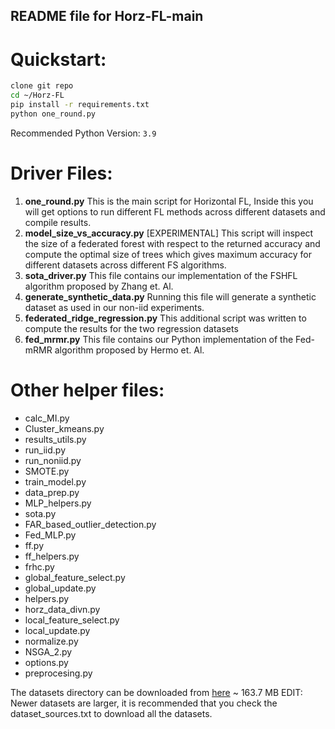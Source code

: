 ## README file for Horz-FL-main

# Quickstart:
```bash
clone git repo
cd ~/Horz-FL
pip install -r requirements.txt
python one_round.py
```

Recommended Python Version: `3.9`

# Driver Files:
1. **one_round.py**
	This is the main script for Horizontal FL, Inside this you will get options to run different FL methods across different datasets and compile results.
2. **model_size_vs_accuracy.py**
	[EXPERIMENTAL] This script will inspect the size of a federated forest with respect to the returned accuracy and compute the optimal size of trees which gives maximum accuracy for different datasets across different FS algorithms.
3. **sota_driver.py**
	This file contains our implementation of the FSHFL algorithm proposed by Zhang et. Al.
4. **generate_synthetic_data.py**
	Running this file will generate a synthetic dataset as used in our non-iid experiments.
5. **federated_ridge_regression.py**
	This additional script was written to compute the results for the two regression datasets
6. **fed_mrmr.py**
	This file contains our Python implementation of the Fed-mRMR algorithm proposed by Hermo et. Al.
	
# Other helper files:
 - calc_MI.py
 - Cluster_kmeans.py
 - results_utils.py
 - run_iid.py
 - run_noniid.py
 - SMOTE.py
 - train_model.py
 - data_prep.py
 - MLP_helpers.py
 - sota.py
 - FAR_based_outlier_detection.py
 - Fed_MLP.py
 - ff.py
 - ff_helpers.py
 - frhc.py
 - global_feature_select.py
 - global_update.py
 - helpers.py
 - horz_data_divn.py
 - local_feature_select.py
 - local_update.py
 - normalize.py
 - NSGA_2.py
 - options.py
 - preprocesing.py

The datasets directory can be downloaded from [here](https://drive.google.com/file/d/1OgmWSRQkSaRYkNr9uju_qejz-lrPRgkf/view?usp=sharing) ~ 163.7 MB
EDIT: Newer datasets are larger, it is recommended that you check the dataset_sources.txt to download all the datasets.
